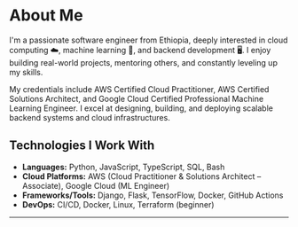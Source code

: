 # About Me
I'm a passionate software engineer from Ethiopia, deeply interested in cloud computing ☁️, machine learning 🤖, and backend development 🖥️. I enjoy building real-world projects, mentoring others, and constantly leveling up my skills.

My credentials include AWS Certified Cloud Practitioner, AWS Certified Solutions Architect, and Google Cloud Certified Professional Machine Learning Engineer. I excel at designing, building, and deploying scalable backend systems and cloud infrastructures.

## Technologies I Work With
- **Languages:** Python, JavaScript, TypeScript, SQL, Bash
- **Cloud Platforms:** AWS (Cloud Practitioner & Solutions Architect – Associate), Google Cloud (ML Engineer)
- **Frameworks/Tools:** Django, Flask, TensorFlow, Docker, GitHub Actions
- **DevOps:** CI/CD, Docker, Linux, Terraform (beginner)

---
